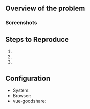## Overview of the problem

<!-- Write about the problem as possible -->

### Screenshots

<!-- Upload screenshots here -->

## Steps to Reproduce

1.
2.
3.

## Configuration

- System: 
- Browser: 
- vue-goodshare: 
